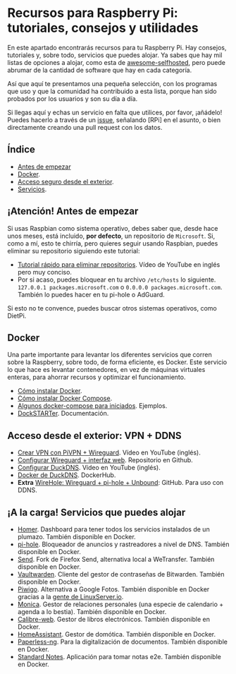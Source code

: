 # Recursos para Raspberry Pi: tutoriales, consejos y utilidades

En este apartado encontrarás recursos para tu Raspberry Pi. Hay consejos, tutoriales y, sobre todo, servicios que puedes alojar. Ya sabes que hay mil listas de opciones a alojar, como esta de [awesome-selfhosted](https://github.com/awesome-selfhosted/awesome-selfhosted), pero puede abrumar de la cantidad de software que hay en cada categoría. 

Así que aquí te presentamos una pequeña selección, con los programas que uso y que la comunidad ha contribuido a esta lista, porque han sido probados por los usuarios y son su día a día.

Si llegas aquí y echas un servicio en falta que utilices, por favor, ¡añádelo! Puedes hacerlo a través de un [issue](https://github.com/decisoft/recursos-privacidad/issues), señalando [RPi] en el asunto, o bien directamente creando una pull request con los datos.

## Índice

- [Antes de empezar](https://github.com/decisoft/recursos-privacidad/blob/main/raspberry.md#atenci%C3%B3n-antes-de-empezar)
- [Docker](https://github.com/decisoft/recursos-privacidad/blob/main/raspberry.md#docker).
- [Acceso seguro desde el exterior](https://github.com/decisoft/recursos-privacidad/blob/main/raspberry.md#acceso-desde-el-exterior-vpn--ddns).
- [Servicios](https://github.com/decisoft/recursos-privacidad/blob/main/raspberry.md#a-la-carga-servicios-que-puedes-alojar).

## ¡Atención! Antes de empezar

Si usas Raspbian como sistema operativo, debes saber que, desde hace unos meses, está incluido, **por defecto**, un repositorio de `Microsoft`. Si, como a mí, esto te chirría, pero quieres seguir usando Raspbian, puedes eliminar su repositorio siguiendo este tutorial:

- [Tutorial rápido para eliminar repositorios](https://www.youtube.com/watch?v=CHv8JSvdW8U). Vídeo de YouTube en inglés pero muy conciso.
- Por si acaso, puedes bloquear en tu archivo `/etc/hosts` lo siguiente. `127.0.0.1 packages.microsoft.com` o `0.0.0.0 packages.microsoft.com`. También lo puedes hacer en tu pi-hole o AdGuard.

Si esto no te convence, puedes buscar otros sistemas operativos, como DietPi.

## Docker

Una parte importante para levantar los diferentes servicios que corren sobre la Raspberry, sobre todo, de forma eficiente, es Docker. Este servicio lo que hace es levantar contenedores, en vez de máquinas virtuales enteras, para ahorrar recursos y optimizar el funcionamiento.

- [Cómo instalar Docker](https://www.docker.com/get-started).
- [Cómo instalar Docker Compose](https://docs.docker.com/compose/install/).
- [Algunos docker-compose para iniciados](https://www.reddit.com/r/selfhosted/comments/mdshuv/lets_make_some_newbies_life_better_and_post_a_few/). Ejemplos.
- [DockSTARTer](https://dockstarter.com/). Documentación.

## Acceso desde el exterior: VPN + DDNS

- [Crear VPN con PiVPN + Wireguard](https://www.youtube.com/watch?v=DUpIOSbbvKk). Vídeo en YouTube (inglés).
- [Configurar Wireguard + interfaz web](https://github.com/WeeJeWel/wg-easy). Repositorio en Github.
- [Configurar DuckDNS](https://www.youtube.com/watch?v=uhJ1zQIjujg). Vídeo en YouTube (inglés). 
- [Docker de DuckDNS](https://hub.docker.com/r/linuxserver/duckdns). DockerHub.
- **Extra** [WireHole: Wireguard + pi-hole + Unbound](https://github.com/IAmStoxe/wirehole): GitHub. Para uso con DDNS.

## ¡A la carga! Servicios que puedes alojar

- [Homer](https://github.com/bastienwirtz/homer). Dashboard para tener todos los servicios instalados de un plumazo. También disponible en Docker.
- [pi-hole](https://github.com/pi-hole/pi-hole). Bloqueador de anuncios y rastreadores a nivel de DNS. También disponible en Docker.
- [Send](https://github.com/timvisee/send). Fork de Firefox Send, alternativa local a WeTransfer. También disponible en Docker.
- [Vaultwarden](https://github.com/dani-garcia/vaultwarden). Cliente del gestor de contraseñas de Bitwarden. También disponible en Docker.
- [Piwigo](https://github.com/Piwigo/Piwigo). Alternativa a Google Fotos. También disponible en Docker gracias a la [gente de LinuxServer.io](https://hub.docker.com/r/linuxserver/piwigo).
- [Monica](https://github.com/monicahq/monica). Gestor de relaciones personales (una especie de calendario + agenda a lo bestia). También disponible en Docker.
- [Calibre-web](https://github.com/janeczku/calibre-web). Gestor de libros electrónicos. También disponible en Docker.
- [HomeAssistant](https://github.com/home-assistant/core). Gestor de domótica. También disponible en Docker.
- [Paperless-ng](https://github.com/jonaswinkler/paperless-ng). Para la digitalización de documentos. También disponible en Docker.
- [Standard Notes](https://github.com/standardnotes/web). Aplicación para tomar notas e2e. También disponible en Docker.